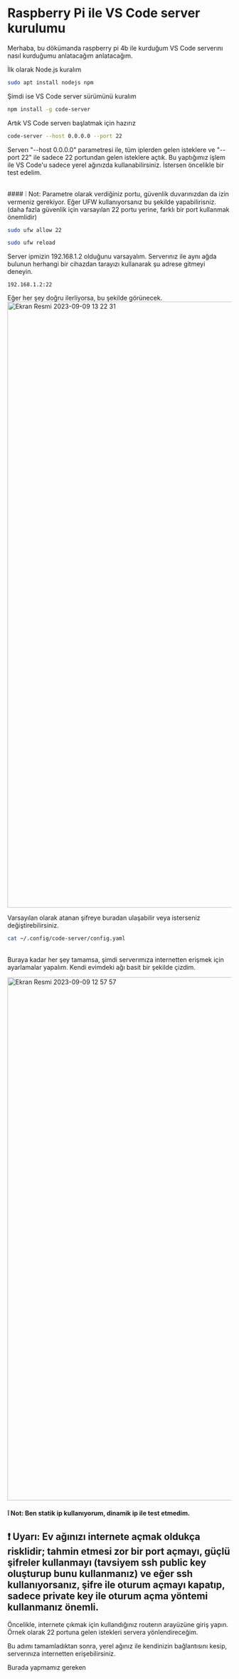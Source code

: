# Raspberry Pi ile VS Code server kurulumu

Merhaba, bu dökümanda raspberry pi 4b ile kurduğum VS Code serverını nasıl kurduğumu anlatacağım anlatacağım.<br>

İlk olarak Node.js kuralım
```Bash
sudo apt install nodejs npm
```

Şimdi ise VS Code server sürümünü kuralım
```Bash
npm install -g code-server
```

Artık VS Code serverı başlatmak için hazırız
```Bash
code-server --host 0.0.0.0 --port 22
```
Serverı "--host 0.0.0.0" parametresi ile, tüm iplerden gelen isteklere ve "--port 22" ile sadece 22 portundan gelen isteklere açtık. Bu yaptığımız işlem ile VS Code'u sadece yerel ağınızda kullanabilirsiniz. İstersen öncelikle bir test edelim.

<br>#### ❕ Not: Parametre olarak verdiğiniz portu, güvenlik duvarınızdan da izin vermeniz gerekiyor. Eğer UFW kullanıyorsanız bu şekilde yapabilirisniz. (daha fazla güvenlik için varsayılan 22 portu yerine, farklı bir port kullanmak önemlidir)
```Bash
sudo ufw allow 22
```
```Bash
sudo ufw reload
```

Server ipmizin 192.168.1.2 olduğunu varsayalım. Serverınız ile aynı ağda bulunun herhangi bir cihazdan tarayızı kullanarak şu adrese gitmeyi deneyin.
```URL
192.168.1.2:22
```
Eğer her şey doğru ilerliyorsa, bu şekilde görünecek.
<img width="1359" alt="Ekran Resmi 2023-09-09 13 22 31" src="https://github.com/Muratmirsad/raspberry-vscode-server/assets/57044743/866e7979-2876-4fb4-84bd-a7ea120e6dc4">

Varsayılan olarak atanan şifreye buradan ulaşabilir veya isterseniz değiştirebilirsiniz.
```Bash
cat ~/.config/code-server/config.yaml
```

<br>Buraya kadar her şey tamamsa, şimdi serverımıza internetten erişmek için ayarlamalar yapalım. Kendi evimdeki ağı basit bir şekilde çizdim.

<img width="1173" alt="Ekran Resmi 2023-09-09 12 57 57" src="https://github.com/Muratmirsad/raspberry-vscode-server/assets/57044743/6fe5dbbc-0ee3-41b0-a16d-3a114959458c">

#### ❕ Not: Ben statik ip kullanıyorum, dinamik ip ile test etmedim.
## ❗️ Uyarı: Ev ağınızı internete açmak oldukça risklidir; tahmin etmesi zor bir port açmayı, güçlü şifreler kullanmayı (tavsiyem ssh public key oluşturup bunu kullanmanız) ve eğer ssh kullanıyorsanız, şifre ile oturum açmayı kapatıp, sadece private key ile oturum açma yöntemi kullanmanız önemli.

Öncelikle, internete çıkmak için kullandığınız routerın arayüzüne giriş yapın. Örnek olarak 22 portuna gelen istekleri servera yönlendireceğim.


Bu adımı tamamladıktan sonra, yerel ağınız ile kendinizin bağlantısını kesip, serverınıza internetten erişebilirsiniz.

Burada yapmamız gereken
